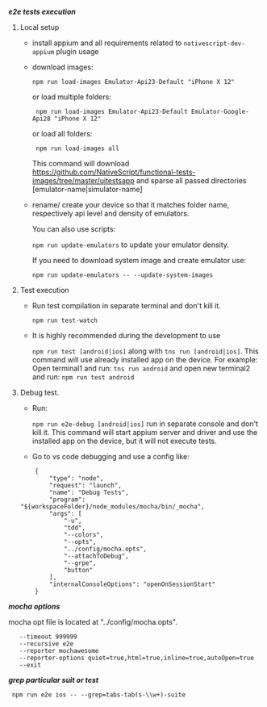 ***e2e tests execution***

1. Local setup
    - install appium and all requirements related to `nativescript-dev-appium` plugin usage
    - download images:

        ```npm run load-images Emulator-Api23-Default "iPhone X 12"```

        or load multiple folders:

        ``` npm run load-images Emulator-Api23-Default Emulator-Google-Api28 "iPhone X 12"```

        or load all folders:

        ``` npm run load-images all```

        This command will download https://github.com/NativeScript/functional-tests-images/tree/master/uitestsapp and sparse all passed directories [emulator-name|simulator-name]
    - rename/ create your device so that it matches folder name, respectively api level and density of emulators.

        You can also use scripts:

        `npm run update-emulators` to update your emulator density.

        If you need to download system image and create emulator use:

        `npm run update-emulators -- --update-system-images`
2. Test execution
    - Run test compilation in separate terminal and don't kill it.

        `npm run test-watch`
    - It is highly recommended during the development to use

        `npm run test [android|ios]` along with `tns run [android|ios]`. This command will use already installed app on the device.
        For example: Open terminal1 and run: `tns run android` and open new terminal2 and run: `npm run test android`
3. Debug test.
    - Run:

        `npm run e2e-debug [android|ios]`
run in separate console and don't kill it. This command will start appium server and driver and use the installed app on the device, but it will not execute tests.
    - Go to vs code debugging and use a config like:

    ```
        {
            "type": "node",
            "request": "launch",
            "name": "Debug Tests",
            "program": "${workspaceFolder}/node_modules/mocha/bin/_mocha",
            "args": [
                "-u",
                "tdd",
                "--colors",
                "--opts",
                "../config/mocha.opts",
                "--attachToDebug",
                "--grpe",
                "button"
            ],
            "internalConsoleOptions": "openOnSessionStart"
        }

***mocha options***

mocha opt file is located at "../config/mocha.opts".

       --timeout 999999
       --recursive e2e
       --reporter mochawesome
       --reporter-options quiet=true,html=true,inline=true,autoOpen=true
       --exit


***grep particular suit or test***

` npm run e2e ios -- --grep=tabs-tab(s-\\w+)-suite`


